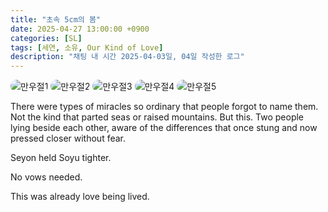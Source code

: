 ```yaml
---
title: "초속 5cm의 봄"
date: 2025-04-27 13:00:00 +0900
categories: [SL]
tags: [세연, 소유, Our Kind of Love]
description: "채팅 내 시간 2025-04-03일, 04일 작성한 로그"
---
```


<img src="https://i.imgur.com/xHpjjXh.png" alt="만우절1" style="max-width:100%; border-radius:12px;">

<img src="https://i.imgur.com/00dOBAh.png" alt="만우절2" style="max-width:100%; border-radius:12px;">

<img src="https://i.imgur.com/B4BHkvm.png" alt="만우절3" style="max-width:100%; border-radius:12px;">

<img src="https://i.imgur.com/mPN8LMO.png" alt="만우절4" style="max-width:100%; border-radius:12px;">

<img src="https://i.imgur.com/3DvNwfQ.png" alt="만우절5" style="max-width:100%; border-radius:12px;">

There were types of miracles so ordinary that people forgot to name them. Not the kind that parted seas or raised mountains. But this. Two people lying beside each other, aware of the differences that once stung and now pressed closer without fear.

Seyon held Soyu tighter.

No vows needed.

This was already love being lived.

